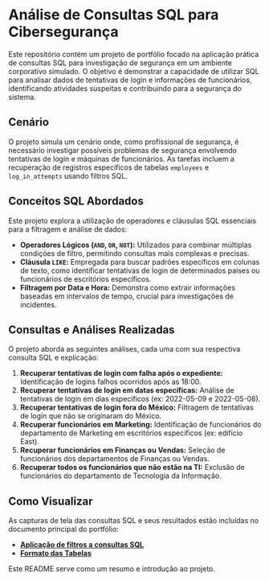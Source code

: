 # Análise de Consultas SQL para Cibersegurança

Este repositório contém um projeto de portfólio focado na aplicação prática de consultas SQL para investigação de segurança em um ambiente corporativo simulado. O objetivo é demonstrar a capacidade de utilizar SQL para analisar dados de tentativas de login e informações de funcionários, identificando atividades suspeitas e contribuindo para a segurança do sistema.

## Cenário

O projeto simula um cenário onde, como profissional de segurança, é necessário investigar possíveis problemas de segurança envolvendo tentativas de login e máquinas de funcionários. As tarefas incluem a recuperação de registros específicos de tabelas `employees` e `log_in_attempts` usando filtros SQL.

## Conceitos SQL Abordados

Este projeto explora a utilização de operadores e cláusulas SQL essenciais para a filtragem e análise de dados:

- **Operadores Lógicos (`AND`, `OR`, `NOT`):** Utilizados para combinar múltiplas condições de filtro, permitindo consultas mais complexas e precisas.
- **Cláusula `LIKE`:** Empregada para buscar padrões específicos em colunas de texto, como identificar tentativas de login de determinados países ou funcionários de escritórios específicos.
- **Filtragem por Data e Hora:** Demonstra como extrair informações baseadas em intervalos de tempo, crucial para investigações de incidentes.

## Consultas e Análises Realizadas

O projeto aborda as seguintes análises, cada uma com sua respectiva consulta SQL e explicação:

1.  **Recuperar tentativas de login com falha após o expediente:** Identificação de logins falhos ocorridos após as 18:00.
2.  **Recuperar tentativas de login em datas específicas:** Análise de tentativas de login em dias específicos (ex: 2022-05-09 e 2022-05-08).
3.  **Recuperar tentativas de login fora do México:** Filtragem de tentativas de login que não se originaram do México.
4.  **Recuperar funcionários em Marketing:** Identificação de funcionários do departamento de Marketing em escritórios específicos (ex: edifício East).
5.  **Recuperar funcionários em Finanças ou Vendas:** Seleção de funcionários dos departamentos de Finanças ou Vendas.
6.  **Recuperar todos os funcionários que não estão na TI:** Exclusão de funcionários do departamento de Tecnologia da Informação.

## Como Visualizar

As capturas de tela das consultas SQL e seus resultados estão incluídas no documento principal do portfólio:

- **[Aplicação de filtros a consultas SQL](https://github.com/samuel-jahnke/meu-portfolio-ciberseguranca/blob/main/analise-de-consultas-SQL/docs/Aplica%C3%A7%C3%A3o%20de%20filtros%20a%20consultas%20SQL.pdf)**
- **[Formato das Tabelas](https://github.com/samuel-jahnke/meu-portfolio-ciberseguranca/blob/main/analise-de-consultas-SQL/docs/Formatos%20das%20Tabelas.pdf)**

Este README serve como um resumo e introdução ao projeto.




